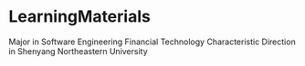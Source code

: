 # LearningMaterials
Major in  Software Engineering Financial Technology Characteristic Direction in Shenyang Northeastern University
